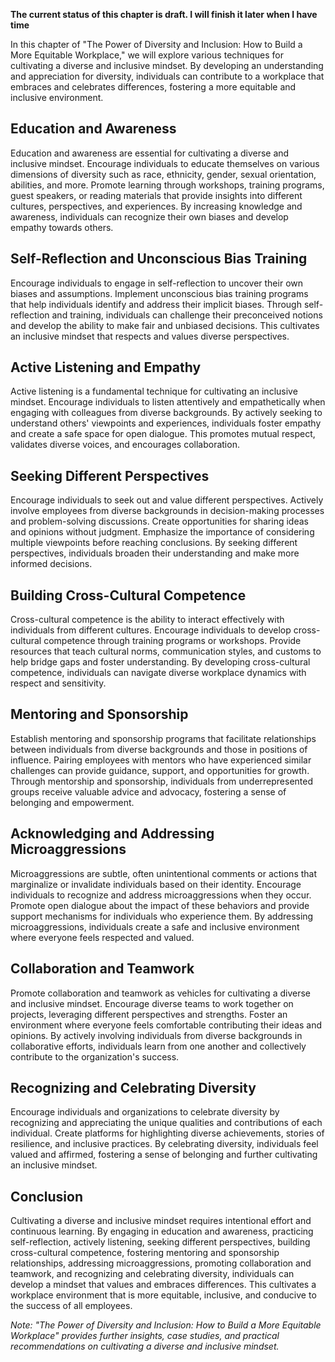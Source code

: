 **The current status of this chapter is draft. I will finish it later when I have time**

In this chapter of "The Power of Diversity and Inclusion: How to Build a More Equitable Workplace," we will explore various techniques for cultivating a diverse and inclusive mindset. By developing an understanding and appreciation for diversity, individuals can contribute to a workplace that embraces and celebrates differences, fostering a more equitable and inclusive environment.

Education and Awareness
-----------------------

Education and awareness are essential for cultivating a diverse and inclusive mindset. Encourage individuals to educate themselves on various dimensions of diversity such as race, ethnicity, gender, sexual orientation, abilities, and more. Promote learning through workshops, training programs, guest speakers, or reading materials that provide insights into different cultures, perspectives, and experiences. By increasing knowledge and awareness, individuals can recognize their own biases and develop empathy towards others.

Self-Reflection and Unconscious Bias Training
---------------------------------------------

Encourage individuals to engage in self-reflection to uncover their own biases and assumptions. Implement unconscious bias training programs that help individuals identify and address their implicit biases. Through self-reflection and training, individuals can challenge their preconceived notions and develop the ability to make fair and unbiased decisions. This cultivates an inclusive mindset that respects and values diverse perspectives.

Active Listening and Empathy
----------------------------

Active listening is a fundamental technique for cultivating an inclusive mindset. Encourage individuals to listen attentively and empathetically when engaging with colleagues from diverse backgrounds. By actively seeking to understand others' viewpoints and experiences, individuals foster empathy and create a safe space for open dialogue. This promotes mutual respect, validates diverse voices, and encourages collaboration.

Seeking Different Perspectives
------------------------------

Encourage individuals to seek out and value different perspectives. Actively involve employees from diverse backgrounds in decision-making processes and problem-solving discussions. Create opportunities for sharing ideas and opinions without judgment. Emphasize the importance of considering multiple viewpoints before reaching conclusions. By seeking different perspectives, individuals broaden their understanding and make more informed decisions.

Building Cross-Cultural Competence
----------------------------------

Cross-cultural competence is the ability to interact effectively with individuals from different cultures. Encourage individuals to develop cross-cultural competence through training programs or workshops. Provide resources that teach cultural norms, communication styles, and customs to help bridge gaps and foster understanding. By developing cross-cultural competence, individuals can navigate diverse workplace dynamics with respect and sensitivity.

Mentoring and Sponsorship
-------------------------

Establish mentoring and sponsorship programs that facilitate relationships between individuals from diverse backgrounds and those in positions of influence. Pairing employees with mentors who have experienced similar challenges can provide guidance, support, and opportunities for growth. Through mentorship and sponsorship, individuals from underrepresented groups receive valuable advice and advocacy, fostering a sense of belonging and empowerment.

Acknowledging and Addressing Microaggressions
---------------------------------------------

Microaggressions are subtle, often unintentional comments or actions that marginalize or invalidate individuals based on their identity. Encourage individuals to recognize and address microaggressions when they occur. Promote open dialogue about the impact of these behaviors and provide support mechanisms for individuals who experience them. By addressing microaggressions, individuals create a safe and inclusive environment where everyone feels respected and valued.

Collaboration and Teamwork
--------------------------

Promote collaboration and teamwork as vehicles for cultivating a diverse and inclusive mindset. Encourage diverse teams to work together on projects, leveraging different perspectives and strengths. Foster an environment where everyone feels comfortable contributing their ideas and opinions. By actively involving individuals from diverse backgrounds in collaborative efforts, individuals learn from one another and collectively contribute to the organization's success.

Recognizing and Celebrating Diversity
-------------------------------------

Encourage individuals and organizations to celebrate diversity by recognizing and appreciating the unique qualities and contributions of each individual. Create platforms for highlighting diverse achievements, stories of resilience, and inclusive practices. By celebrating diversity, individuals feel valued and affirmed, fostering a sense of belonging and further cultivating an inclusive mindset.

Conclusion
----------

Cultivating a diverse and inclusive mindset requires intentional effort and continuous learning. By engaging in education and awareness, practicing self-reflection, actively listening, seeking different perspectives, building cross-cultural competence, fostering mentoring and sponsorship relationships, addressing microaggressions, promoting collaboration and teamwork, and recognizing and celebrating diversity, individuals can develop a mindset that values and embraces differences. This cultivates a workplace environment that is more equitable, inclusive, and conducive to the success of all employees.

*Note: "The Power of Diversity and Inclusion: How to Build a More Equitable Workplace" provides further insights, case studies, and practical recommendations on cultivating a diverse and inclusive mindset.*
